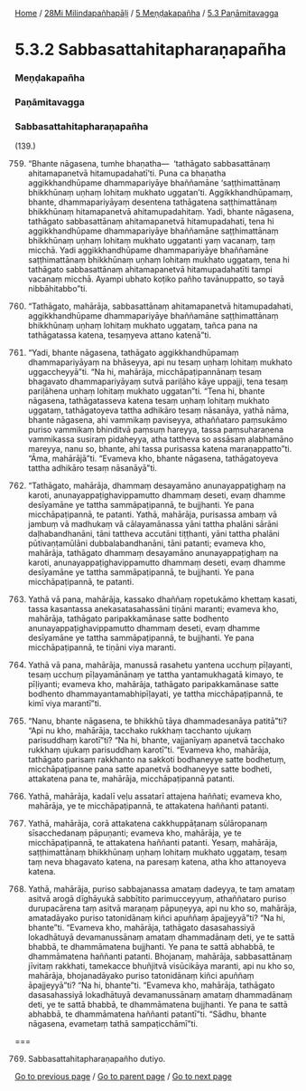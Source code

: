 
[Home](/) / [28Mi Milindapañhapāḷi](/tipitaka/28Mi.md) / [5 Meṇḍakapañha](/tipitaka/28Mi/5.md) / [5.3 Paṇāmitavagga](/tipitaka/28Mi/5/5.3.md)

# 5.3.2 Sabbasattahitapharaṇapañha

### Meṇḍakapañha

### Paṇāmitavagga

### Sabbasattahitapharaṇapañha

(139.)

759. “Bhante nāgasena, tumhe bhaṇatha—  ‘tathāgato sabbasattānaṃ ahitamapanetvā hitamupadahatī’ti. Puna ca bhaṇatha aggikkhandhūpame dhammapariyāye bhaññamāne ‘saṭṭhimattānaṃ bhikkhūnaṃ uṇhaṃ lohitaṃ mukhato uggatan’ti. Aggikkhandhūpamaṃ, bhante, dhammapariyāyaṃ desentena tathāgatena saṭṭhimattānaṃ bhikkhūnaṃ hitamapanetvā ahitamupadahitaṃ. Yadi, bhante nāgasena, tathāgato sabbasattānaṃ ahitamapanetvā hitamupadahati, tena hi aggikkhandhūpame dhammapariyāye bhaññamāne saṭṭhimattānaṃ bhikkhūnaṃ uṇhaṃ lohitaṃ mukhato uggatanti yaṃ vacanaṃ, taṃ micchā. Yadi aggikkhandhūpame dhammapariyāye bhaññamāne saṭṭhimattānaṃ bhikkhūnaṃ uṇhaṃ lohitaṃ mukhato uggataṃ, tena hi tathāgato sabbasattānaṃ ahitamapanetvā hitamupadahatīti tampi vacanaṃ micchā. Ayampi ubhato koṭiko pañho tavānuppatto, so tayā nibbāhitabbo”ti.

760. “Tathāgato, mahārāja, sabbasattānaṃ ahitamapanetvā hitamupadahati, aggikkhandhūpame dhammapariyāye bhaññamāne saṭṭhimattānaṃ bhikkhūnaṃ uṇhaṃ lohitaṃ mukhato uggataṃ, tañca pana na tathāgatassa katena, tesaṃyeva attano katenā”ti.

761. “Yadi, bhante nāgasena, tathāgato aggikkhandhūpamaṃ dhammapariyāyaṃ na bhāseyya, api nu tesaṃ uṇhaṃ lohitaṃ mukhato uggaccheyyā”ti. “Na hi, mahārāja, micchāpaṭipannānaṃ tesaṃ bhagavato dhammapariyāyaṃ sutvā pariḷāho kāye uppajji, tena tesaṃ pariḷāhena uṇhaṃ lohitaṃ mukhato uggatan”ti. “Tena hi, bhante nāgasena, tathāgatasseva katena tesaṃ uṇhaṃ lohitaṃ mukhato uggataṃ, tathāgatoyeva tattha adhikāro tesaṃ nāsanāya, yathā nāma, bhante nāgasena, ahi vammikaṃ paviseyya, athaññataro paṃsukāmo puriso vammikaṃ bhinditvā paṃsuṃ hareyya, tassa paṃsuharaṇena vammikassa susiraṃ pidaheyya, atha tattheva so assāsaṃ alabhamāno mareyya, nanu so, bhante, ahi tassa purisassa katena maraṇappatto”ti. “Āma, mahārājā”ti. “Evameva kho, bhante nāgasena, tathāgatoyeva tattha adhikāro tesaṃ nāsanāyā”ti.

762. “Tathāgato, mahārāja, dhammaṃ desayamāno anunayappaṭighaṃ na karoti, anunayappaṭighavippamutto dhammaṃ deseti, evaṃ dhamme desīyamāne ye tattha sammāpaṭipannā, te bujjhanti. Ye pana micchāpaṭipannā, te patanti. Yathā, mahārāja, purisassa ambaṃ vā jambuṃ vā madhukaṃ vā cālayamānassa yāni tattha phalāni sārāni daḷhabandhanāni, tāni tattheva accutāni tiṭṭhanti, yāni tattha phalāni pūtivaṇṭamūlāni dubbalabandhanāni, tāni patanti; evameva kho, mahārāja, tathāgato dhammaṃ desayamāno anunayappaṭighaṃ na karoti, anunayappaṭighavippamutto dhammaṃ deseti, evaṃ dhamme desīyamāne ye tattha sammāpaṭipannā, te bujjhanti. Ye pana micchāpaṭipannā, te patanti.

763. Yathā vā pana, mahārāja, kassako dhaññaṃ ropetukāmo khettaṃ kasati, tassa kasantassa anekasatasahassāni tiṇāni maranti; evameva kho, mahārāja, tathāgato paripakkamānase satte bodhento anunayappaṭighavippamutto dhammaṃ deseti, evaṃ dhamme desīyamāne ye tattha sammāpaṭipannā, te bujjhanti. Ye pana micchāpaṭipannā, te tiṇāni viya maranti.

764. Yathā vā pana, mahārāja, manussā rasahetu yantena ucchuṃ pīḷayanti, tesaṃ ucchuṃ pīḷayamānānaṃ ye tattha yantamukhagatā kimayo, te pīḷiyanti; evameva kho, mahārāja, tathāgato paripakkamānase satte bodhento dhammayantamabhipīḷayati, ye tattha micchāpaṭipannā, te kimī viya marantī”ti.

765. “Nanu, bhante nāgasena, te bhikkhū tāya dhammadesanāya patitā”ti? “Api nu kho, mahārāja, tacchako rukkhaṃ tacchanto ujukaṃ parisuddhaṃ karotī”ti? “Na hi, bhante, vajjanīyaṃ apanetvā tacchako rukkhaṃ ujukaṃ parisuddhaṃ karotī”ti. “Evameva kho, mahārāja, tathāgato parisaṃ rakkhanto na sakkoti bodhaneyye satte bodhetuṃ, micchāpaṭipanne pana satte apanetvā bodhaneyye satte bodheti, attakatena pana te, mahārāja, micchāpaṭipannā patanti.

766. Yathā, mahārāja, kadalī veḷu assatarī attajena haññati; evameva kho, mahārāja, ye te micchāpaṭipannā, te attakatena haññanti patanti.

767. Yathā, mahārāja, corā attakatena cakkhuppāṭanaṃ sūlāropanaṃ sīsacchedanaṃ pāpuṇanti; evameva kho, mahārāja, ye te micchāpaṭipannā, te attakatena haññanti patanti. Yesaṃ, mahārāja, saṭṭhimattānaṃ bhikkhūnaṃ uṇhaṃ lohitaṃ mukhato uggataṃ, tesaṃ taṃ neva bhagavato katena, na paresaṃ katena, atha kho attanoyeva katena.

768. Yathā, mahārāja, puriso sabbajanassa amataṃ dadeyya, te taṃ amataṃ asitvā arogā dīghāyukā sabbītito parimucceyyuṃ, athaññataro puriso durupacārena taṃ asitvā maraṇaṃ pāpuṇeyya, api nu kho so, mahārāja, amatadāyako puriso tatonidānaṃ kiñci apuññaṃ āpajjeyyā”ti? “Na hi, bhante”ti. “Evameva kho, mahārāja, tathāgato dasasahassiyā lokadhātuyā devamanussānaṃ amataṃ dhammadānaṃ deti, ye te sattā bhabbā, te dhammāmatena bujjhanti. Ye pana te sattā abhabbā, te dhammāmatena haññanti patanti. Bhojanaṃ, mahārāja, sabbasattānaṃ jīvitaṃ rakkhati, tamekacce bhuñjitvā visūcikāya maranti, api nu kho so, mahārāja, bhojanadāyako puriso tatonidānaṃ kiñci apuññaṃ āpajjeyyā”ti? “Na hi, bhante”ti. “Evameva kho, mahārāja, tathāgato dasasahassiyā lokadhātuyā devamanussānaṃ amataṃ dhammadānaṃ deti, ye te sattā bhabbā, te dhammāmatena bujjhanti. Ye pana te sattā abhabbā, te dhammāmatena haññanti patantī”ti. “Sādhu, bhante nāgasena, evametaṃ tathā sampaṭicchāmī”ti.

===

769. Sabbasattahitapharaṇapañho dutiyo.



[Go to previous page](/tipitaka/28Mi/5/5.3/5.3.1.md) / [Go to parent page](/tipitaka/28Mi/5/5.3.md) / [Go to next page](/tipitaka/28Mi/5/5.3/5.3.3.md)


